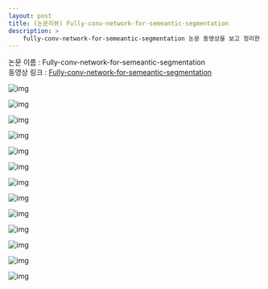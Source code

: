 ```yaml
---
layout: post
title: (논문리뷰) Fully-conv-network-for-semeantic-segmentation
description: > 
    fully-conv-network-for-semeantic-segmentation 논문 동영상을 보고 정리한 내용입니다.
---
```


논문 이름 : Fully-conv-network-for-semeantic-segmentation  
동영상 링크 : [Fully-conv-network-for-semeantic-segmentation](https://www.youtube.com/watch?v=_52dopGu3Cw)

![img](https://github.com/junha1125/Imgaes_For_GitBlog/blob/master/2020-04-12/fully-conv-network-for-semeantic-segmentation_1.jpg)


![img](https://github.com/junha1125/Imgaes_For_GitBlog/blob/master/2020-04-12/fully-conv-network-for-semeantic-segmentation_2.jpg)

![img](https://github.com/junha1125/Imgaes_For_GitBlog/blob/master/2020-04-12/fully-conv-network-for-semeantic-segmentation_3.jpg)

![img](https://github.com/junha1125/Imgaes_For_GitBlog/blob/master/2020-04-12/fully-conv-network-for-semeantic-segmentation_4.jpg)

![img](https://github.com/junha1125/Imgaes_For_GitBlog/blob/master/2020-04-12/fully-conv-network-for-semeantic-segmentation_5.jpg)

![img](https://github.com/junha1125/Imgaes_For_GitBlog/blob/master/2020-04-12/fully-conv-network-for-semeantic-segmentation_6.jpg)

![img](https://github.com/junha1125/Imgaes_For_GitBlog/blob/master/2020-04-12/fully-conv-network-for-semeantic-segmentation_7.jpg)

![img](https://github.com/junha1125/Imgaes_For_GitBlog/blob/master/2020-04-12/fully-conv-network-for-semeantic-segmentation_8.jpg)

![img](https://github.com/junha1125/Imgaes_For_GitBlog/blob/master/2020-04-12/fully-conv-network-for-semeantic-segmentation_9.jpg)

![img](https://github.com/junha1125/Imgaes_For_GitBlog/blob/master/2020-04-12/fully-conv-network-for-semeantic-segmentation_10.jpg)

![img](https://github.com/junha1125/Imgaes_For_GitBlog/blob/master/2020-04-12/fully-conv-network-for-semeantic-segmentation_11.jpg)

![img](https://github.com/junha1125/Imgaes_For_GitBlog/blob/master/2020-04-12/fully-conv-network-for-semeantic-segmentation_12.jpg)

![img](https://github.com/junha1125/Imgaes_For_GitBlog/blob/master/2020-04-12/fully-conv-network-for-semeantic-segmentation_13.jpg)



